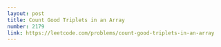 ```yaml
---
layout: post
title: Count Good Triplets in an Array
number: 2179
link: https://leetcode.com/problems/count-good-triplets-in-an-array
---
```

